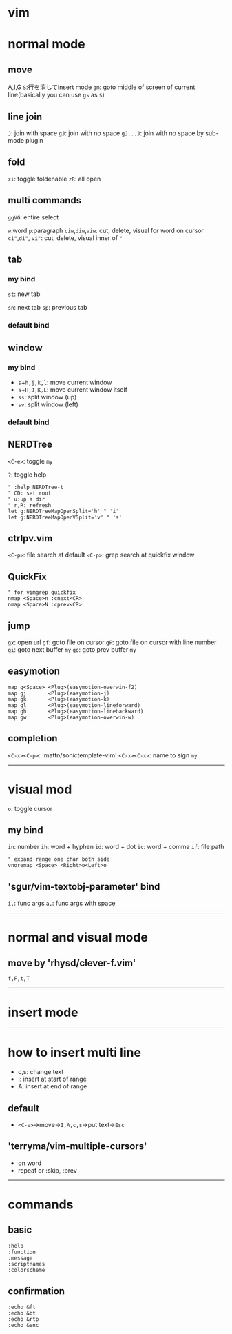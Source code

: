 # vim

# normal mode
## move
A,I,G
`S`:行を消してinsert mode
`gm`: goto middle of screen of current line(basically you can use `gs` as `$`)

## line join
`J`: join with space
`gJ`: join with no space
`gJ...J`: join with no space by sub-mode plugin

## fold
`zi`: toggle foldenable
`zR`: all open

## multi commands
`ggVG`: entire select

`w`:word
`p`:paragraph
`ciw`,`diw`,`viw`: cut, delete, visual for word on cursor
`ci"`,`di"`, `vi"`: cut, delete, visual inner of `"`

## tab
### my bind
`st`: new tab

`sn`: next tab
`sp`: previous tab

### default bind

## window
### my bind
* `s`+`h,j,k,l`: move current window
* `s`+`H,J,K,L`: move current window itself
* `ss`: split window (up)
* `sv`: split window (left)

### default bind

## NERDTree
`<C-e>`: toggle `my`
<!-- `s`: open at new left window -->
<!-- `o`,`<CR>`: open at current window -->
`?`: toggle help

```
" :help NERDTree-t
" CD: set root
" u:up a dir
" r,R: refresh
let g:NERDTreeMapOpenSplit='h' " 'i'
let g:NERDTreeMapOpenVSplit='v' " 's'
```

## ctrlpv.vim
`<C-p>`: file search at default
`<C-p>`: grep search at quickfix window 

## QuickFix
```
" for vimgrep quickfix
nmap <Space>n :cnext<CR>
nmap <Space>N :cprev<CR>
```

## jump
`gx`: open url
`gf`: goto file on cursor
`gF`: goto file on cursor with line number
`gi`: goto next buffer `my`
`go`: goto prev buffer `my`

## easymotion
```
map g<Space> <Plug>(easymotion-overwin-f2)
map gj       <Plug>(easymotion-j)
map gk       <Plug>(easymotion-k)
map gl       <Plug>(easymotion-lineforward)
map gh       <Plug>(easymotion-linebackward)
map gw       <Plug>(easymotion-overwin-w)
```

## completion
`<C-x><C-p>`: 'mattn/sonictemplate-vim'
`<C-x><C-x>`: name to sign `my`

----

# visual mod
`o`: toggle cursor

## my bind
`in`: number
`ih`: word + hyphen
`id`: word + dot
`ic`: word + comma
`if`: file path

```
" expand range one char both side
vnoremap <Space> <Right>o<Left>o
```

## 'sgur/vim-textobj-parameter' bind
`i,`: func args
`a,`: func args with space

----

# normal and visual mode
## move by 'rhysd/clever-f.vim'
`f,F,t,T`

----

# insert mode

----

# how to insert multi line
* c,s: change text
* I: insert at start of range
* A: insert at end of range
## default
* `<C-v>`->move->`I,A,c,s`->put text->`Esc`
## 'terryma/vim-multiple-cursors'
* <C-N> on word
* repeat <C-N> or <C-X>:skip, <C-p>:prev

----

# commands
## basic
```
:help
:function
:message
:scriptnames
:colorscheme
```
## confirmation
```
:echo &ft
:echo &bt
:echo &rtp
:echo &enc
```

